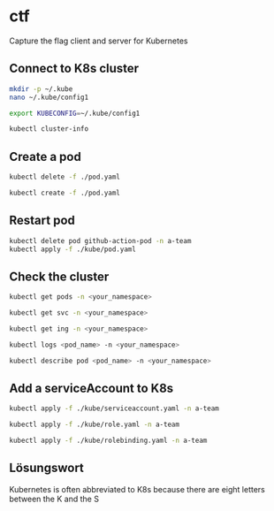 # ctf

Capture the flag client and server for Kubernetes

## Connect to K8s cluster

``` bash
mkdir -p ~/.kube
nano ~/.kube/config1

export KUBECONFIG=~/.kube/config1

kubectl cluster-info
```

## Create a pod

``` bash
kubectl delete -f ./pod.yaml

kubectl create -f ./pod.yaml

```

## Restart pod

``` bash
kubectl delete pod github-action-pod -n a-team
kubectl apply -f ./kube/pod.yaml
```

## Check the cluster

``` bash
kubectl get pods -n <your_namespace>

kubectl get svc -n <your_namespace>

kubectl get ing -n <your_namespace>

kubectl logs <pod_name> -n <your_namespace>

kubectl describe pod <pod_name> -n <your_namespace>
```

## Add a serviceAccount to K8s

``` bash
kubectl apply -f ./kube/serviceaccount.yaml -n a-team

kubectl apply -f ./kube/role.yaml -n a-team

kubectl apply -f ./kube/rolebinding.yaml -n a-team
```

## Lösungswort

Kubernetes is often abbreviated to K8s because there are eight letters between the K and the S
